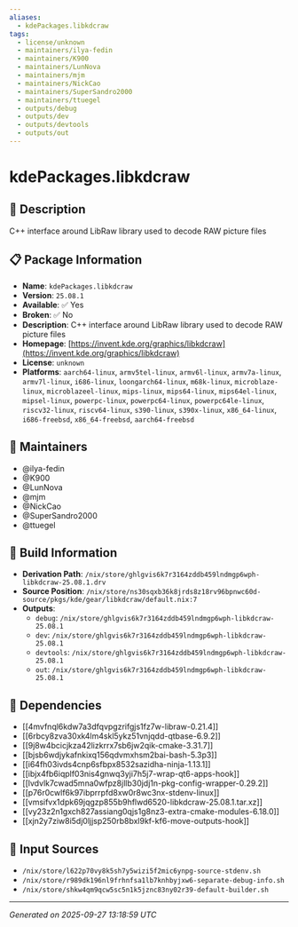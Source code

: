 ```yaml
---
aliases:
  - kdePackages.libkdcraw
tags:
  - license/unknown
  - maintainers/ilya-fedin
  - maintainers/K900
  - maintainers/LunNova
  - maintainers/mjm
  - maintainers/NickCao
  - maintainers/SuperSandro2000
  - maintainers/ttuegel
  - outputs/debug
  - outputs/dev
  - outputs/devtools
  - outputs/out
---
```


# kdePackages.libkdcraw

## 📝 Description

C++ interface around LibRaw library used to decode RAW picture files

## 📋 Package Information

- **Name**: `kdePackages.libkdcraw`
- **Version**: `25.08.1`
- **Available**: ✅ Yes
- **Broken**: ✅ No
- **Description**: C++ interface around LibRaw library used to decode RAW picture files
- **Homepage**: [https://invent.kde.org/graphics/libkdcraw](https://invent.kde.org/graphics/libkdcraw)
- **License**: `unknown`
- **Platforms**: `aarch64-linux`, `armv5tel-linux`, `armv6l-linux`, `armv7a-linux`, `armv7l-linux`, `i686-linux`, `loongarch64-linux`, `m68k-linux`, `microblaze-linux`, `microblazeel-linux`, `mips-linux`, `mips64-linux`, `mips64el-linux`, `mipsel-linux`, `powerpc-linux`, `powerpc64-linux`, `powerpc64le-linux`, `riscv32-linux`, `riscv64-linux`, `s390-linux`, `s390x-linux`, `x86_64-linux`, `i686-freebsd`, `x86_64-freebsd`, `aarch64-freebsd`
## 👥 Maintainers

- @ilya-fedin
- @K900
- @LunNova
- @mjm
- @NickCao
- @SuperSandro2000
- @ttuegel


## 🔧 Build Information

- **Derivation Path**: `/nix/store/ghlgvis6k7r3164zddb459lndmgp6wph-libkdcraw-25.08.1.drv`
- **Source Position**: `/nix/store/ns30sqxb36k8jrds8z18rv96bpnwc60d-source/pkgs/kde/gear/libkdcraw/default.nix:7`
- **Outputs**:
  - `debug`:  `/nix/store/ghlgvis6k7r3164zddb459lndmgp6wph-libkdcraw-25.08.1`
  - `dev`:  `/nix/store/ghlgvis6k7r3164zddb459lndmgp6wph-libkdcraw-25.08.1`
  - `devtools`:  `/nix/store/ghlgvis6k7r3164zddb459lndmgp6wph-libkdcraw-25.08.1`
  - `out`:  `/nix/store/ghlgvis6k7r3164zddb459lndmgp6wph-libkdcraw-25.08.1`

## 🔗 Dependencies

- [[4mvfnql6kdw7a3dfqvpgzrifgjs1fz7w-libraw-0.21.4]]
- [[6rbcy8zva30xk4lm4skl5ykz51vnjqdd-qtbase-6.9.2]]
- [[9j8w4bcicjkza42lizkrrx7sb6jw2qik-cmake-3.31.7]]
- [[bjsb6wdjykafnkixq156qdvmxhsm2bai-bash-5.3p3]]
- [[i64fh03ivds4cnp6sfbpx8532sazidha-ninja-1.13.1]]
- [[ibjx4fb6iqplf03nis4gnwq3yji7h5j7-wrap-qt6-apps-hook]]
- [[lvdvlk7cwad5mna0wfpz8jllb30jdj1n-pkg-config-wrapper-0.29.2]]
- [[p76r0cwlf6k97ibprrpfd8xw0r8wc3nx-stdenv-linux]]
- [[vmsifvx1dpk69jqgzp855b9hflwd6520-libkdcraw-25.08.1.tar.xz]]
- [[vy23z2n1gxch827assiang0qjs1g8nz3-extra-cmake-modules-6.18.0]]
- [[xjn2y7ziw8i5dj0ljjsp250rb8bxl9kf-kf6-move-outputs-hook]]

## 📁 Input Sources

- `/nix/store/l622p70vy8k5sh7y5wizi5f2mic6ynpg-source-stdenv.sh`
- `/nix/store/r989dk196nl9frhnfsa1lb7knhbyjxw6-separate-debug-info.sh`
- `/nix/store/shkw4qm9qcw5sc5n1k5jznc83ny02r39-default-builder.sh`

---
*Generated on 2025-09-27 13:18:59 UTC*
